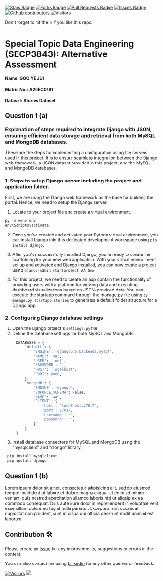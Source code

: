 <a href="https://github.com/drshahizan/SECP3843/stargazers"><img src="https://img.shields.io/github/stars/drshahizan/SECP3843" alt="Stars Badge"/></a>
<a href="https://github.com/drshahizan/SECP3843/network/members"><img src="https://img.shields.io/github/forks/drshahizan/SECP3843" alt="Forks Badge"/></a>
<a href="https://github.com/drshahizan/SECP3843/pulls"><img src="https://img.shields.io/github/issues-pr/drshahizan/SECP3843" alt="Pull Requests Badge"/></a>
<a href="https://github.com/drshahizan/SECP3843/issues"><img src="https://img.shields.io/github/issues/drshahizan/SECP3843" alt="Issues Badge"/></a>
<a href="https://github.com/drshahizan/SECP3843/graphs/contributors"><img alt="GitHub contributors" src="https://img.shields.io/github/contributors/drshahizan/SECP3843?color=2b9348"></a>
![Visitors](https://api.visitorbadge.io/api/visitors?path=https%3A%2F%2Fgithub.com%2Fdrshahizan%2FSECP3843&labelColor=%23d9e3f0&countColor=%23697689&style=flat)


Don't forget to hit the :star: if you like this repo.

# Special Topic Data Engineering (SECP3843): Alternative Assessment

#### Name: GOO YE JUI
#### Matric No.: A20EC0191
#### Dataset: Stories Dataset

## Question 1 (a)
### Explanation of steps required to integrate Django with JSON, ensuring efficient data storage and retrieval from both MySQL and MongoDB databases.
These are the steps for implementing a configuration using the servers used in this project. It is to ensure seamless integration between the Django web framework, a JSON dataset provided in this project, and the MySQL and MongoDB databases.

### 1. Steps to setup Django server including the project and application folder.
First, we are using the Django web framework as the base for building the portal. Hence, we need to setup the Django server.

1. Locate to your project file and create a virtual environment.
```python
py -m venv env
env\Scripts\activate
```

2. Once you’ve created and activated your Python virtual environment, you can install Django into this dedicated development workspace using `pip install django`. <br>

3. After you’ve successfully installed Django, you’re ready to create the scaffolding for your new web application. With your virtual environment set up and activated and Django installed, you can now create a project using `django-admin startproject AA_Goo`

4. For this project, we need to create an app contain the functionality of providing users with a platform for viewing data and executing dashboard visualizations based on JSON-provided data. You can execute the startapp command through the manage.py file using `py manage.py startapp stories` to generates a default folder structure for a Django app.

### 2. Configuring Django database settings
   1. Open the Django project's `settings.py` file.
   2. Define the database settings for both MySQL and MongoDB.
   ``` python
        DATABASES = {
            'default': {
                'ENGINE': 'django.db.backends.mysql',
                'NAME': 'aa',
                'USER': 'root',
                'PASSWORD': '',
                'HOST': 'localhost',
                'PORT': 8000,
            },
            'mongodb': {
                'ENGINE': 'djongo',
                'ENFORCE_SCHEMA': False,
                'NAME': 'AA',
                'CLIENT': {
                    'host': 'localhost:27017',
                    'port': 27017,
                    'username': '',
                    'password': '',
                }
            }
        }
   ```
   3. Install database connectors for MySQL and MongoDB using the "mysqlclient" and "djongo" library.
   ``` python
    pip install mysqlclient
    pip install djongo
   ```   


## Question 1 (b)
Lorem ipsum dolor sit amet, consectetur adipisicing elit, sed do eiusmod tempor incididunt ut labore et dolore magna aliqua. Ut enim ad minim veniam, quis nostrud exercitation ullamco laboris nisi ut aliquip ex ea commodo consequat. Duis aute irure dolor in reprehenderit in voluptate velit esse cillum dolore eu fugiat nulla pariatur. Excepteur sint occaecat cupidatat non proident, sunt in culpa qui officia deserunt mollit anim id est laborum.





## Contribution 🛠️
Please create an [Issue](https://github.com/drshahizan/special-topic-data-engineering/issues) for any improvements, suggestions or errors in the content.

You can also contact me using [Linkedin](https://www.linkedin.com/in/drshahizan/) for any other queries or feedback.

[![Visitors](https://api.visitorbadge.io/api/visitors?path=https%3A%2F%2Fgithub.com%2Fdrshahizan&labelColor=%23697689&countColor=%23555555&style=plastic)](https://visitorbadge.io/status?path=https%3A%2F%2Fgithub.com%2Fdrshahizan)
![](https://hit.yhype.me/github/profile?user_id=81284918)


